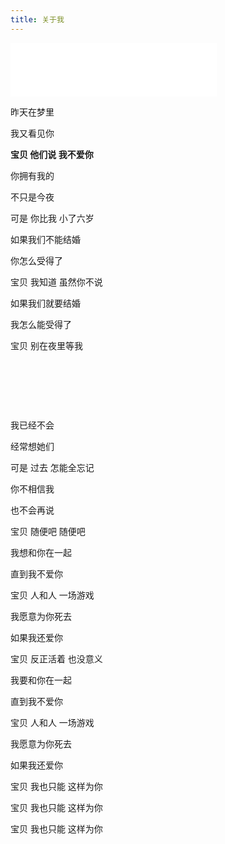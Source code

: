 ```yaml
---
title: 关于我
---
```


<iframe frameborder="no" border="0" marginwidth="0" marginheight="0" width=330 height=86 src="//music.163.com/outchain/player?type=2&id=28406900&auto=1&height=66"></iframe>

昨天在梦里

我又看见你

**宝贝 他们说 我不爱你**

你拥有我的

不只是今夜

可是 你比我 小了六岁

如果我们不能结婚

你怎么受得了

宝贝 我知道 虽然你不说

如果我们就要结婚

我怎么能受得了

宝贝 别在夜里等我

 

 

 

我已经不会

经常想她们

可是 过去 怎能全忘记

你不相信我

也不会再说

宝贝 随便吧 随便吧

我想和你在一起

直到我不爱你

宝贝 人和人 一场游戏

我愿意为你死去

如果我还爱你

宝贝 反正活着 也没意义

我要和你在一起

直到我不爱你

宝贝 人和人 一场游戏

我愿意为你死去

如果我还爱你

宝贝 我也只能 这样为你

宝贝 我也只能 这样为你

宝贝 我也只能 这样为你